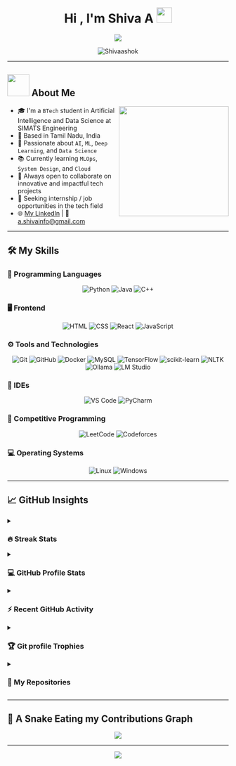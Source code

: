 <!-- README for https://github.com/Shivaashok -->

<h1 align="center">Hi , I'm Shiva A <img src="https://media.giphy.com/media/hvRJCLFzcasrR4ia7z/giphy.gif" width="35"></h1>
<p align="center">
  <a href="https://github.com/DenverCoder1/readme-typing-svg"><img src="https://readme-typing-svg.herokuapp.com?font=Time+New+Roman&color=%23C8BE25&size=25&center=true&vCenter=true&width=600&height=100&lines=AI+%2F+ML+Engineer;Software+Developer;BTech+AI+%26+Data+Science+Student;Passionate+about+Automation+and+Problem+Solving;Always+learning+new+things"></a>
</p>

<p align="center"> 
	<img src="https://komarev.com/ghpvc/?username=Shivaashok&label=Profile%20views&color=0047AB&style=plastic" alt="Shivaashok" /> 
</p>

---

## <picture><img src="https://github.com/7oSkaaa/7oSkaaa/blob/main/Images/about_me.gif?raw=true" width = 50px></picture> About Me

<picture> <img align="right" src="https://github.com/7oSkaaa/7oSkaaa/blob/main/Images/Right_Side.gif?raw=true" width = 250px></picture>

- 🎓 I'm a `BTech` student in Artificial Intelligence and Data Science at SIMATS Engineering
- 📍 Based in Tamil Nadu, India
- 🤖 Passionate about `AI`, `ML`, `Deep Learning`, and `Data Science`
- 📚 Currently learning `MLOps`, `System Design`, and `Cloud`
- 🧠 Always open to collaborate on innovative and impactful tech projects
- 💼 Seeking internship / job opportunities in the tech field
- 🌐 [My LinkedIn](https://www.linkedin.com/in/shiva-ai/) | 📧 a.shivainfo@gmail.com

---

## 🛠️ My Skills

### 🧠 Programming Languages
<p align="center">
  <img alt="Python" src="https://img.shields.io/badge/Python-%2314354C.svg?style=plastic&logo=python&logoColor=white" />
  <img alt="Java" src="https://img.shields.io/badge/Java-%23007396.svg?style=plastic&logo=java&logoColor=white" />
  <img alt="C++" src="https://img.shields.io/badge/C++-%2300599C.svg?style=plastic&logo=c%2B%2B&logoColor=white" />
</p>

### 🖥️ Frontend
<p align="center">
  <img alt="HTML" src="https://img.shields.io/badge/HTML5-%23E34F26.svg?style=plastic&logo=html5&logoColor=white" />
  <img alt="CSS" src="https://img.shields.io/badge/CSS-%231572B6.svg?style=plastic&logo=css3&logoColor=white" />
  <img alt="React" src="https://img.shields.io/badge/React-%2361DAFB.svg?style=plastic&logo=react&logoColor=black" />
  <img alt="JavaScript" src="https://img.shields.io/badge/JavaScript-%23F7DF1E.svg?style=plastic&logo=javascript&logoColor=black" />
</p>

### ⚙️ Tools and Technologies
<p align="center">
  <img alt="Git" src="https://img.shields.io/badge/Git-%23F05033.svg?style=plastic&logo=git&logoColor=white" />
  <img alt="GitHub" src="https://img.shields.io/badge/github-%23181717.svg?style=plastic&logo=github&logoColor=white" />
  <img alt="Docker" src="https://img.shields.io/badge/docker-%230db7ed.svg?&style=plastic&logo=docker&logoColor=white" />
  <img alt="MySQL" src="https://img.shields.io/badge/mysql-%234479A1.svg?&style=plastic&logo=mysql&logoColor=white" />
  <img alt="TensorFlow" src="https://img.shields.io/badge/TensorFlow-FE6F00.svg?style=plastic&logo=tensorflow&logoColor=white" />
  <img alt="scikit-learn" src="https://img.shields.io/badge/scikit--learn-%23F7931E.svg?style=plastic&logo=scikit-learn&logoColor=white" />
  <img alt="NLTK" src="https://img.shields.io/badge/NLTK-%233A8BBB.svg?style=plastic" />
  <img alt="Ollama" src="https://img.shields.io/badge/Ollama-000000.svg?style=plastic&logo=data:image/svg+xml;base64,..." />
  <img alt="LM Studio" src="https://img.shields.io/badge/LM%20Studio-%2332A852.svg?style=plastic" />
</p>

### 🧠 IDEs
<p align="center">
  <img alt="VS Code" src="https://img.shields.io/badge/Visual%20Studio%20Code-0078d7.svg?style=plastic&logo=visual-studio-code&logoColor=white" />
  <img alt="PyCharm" src="https://img.shields.io/badge/JetBrains-PyCharm-black?style=plastic&logo=jetbrains" />
</p>

### 🧮 Competitive Programming
<p align="center">
  <img alt="LeetCode" src="https://img.shields.io/badge/LeetCode-%23FFA116.svg?style=plastic&logo=leetcode&logoColor=black" />
  <img alt="Codeforces" src="https://img.shields.io/badge/codeforces-%231F8ACB.svg?style=plastic&logo=codeforces&logoColor=white" />
</p>

### 💻 Operating Systems
<p align="center">
  <img alt="Linux" src="https://img.shields.io/badge/Linux-FCC624?style=plastic&logo=linux&logoColor=black" />
  <img alt="Windows" src="https://img.shields.io/badge/Windows-0078D6?style=plastic&logo=windows&logoColor=white" />
</p>

---

## 📈 GitHub Insights

<details><summary><h3>🔥 Streak Stats</h3></summary>
<p align="center">
  <img src="https://github-readme-streak-stats.herokuapp.com/?user=Shivaashok&theme=tokyonight_duo" />
</p>
</details>

<details><summary><h3>💻 GitHub Profile Stats</h3></summary>
<p align="center">
  <img src="https://github-readme-stats.vercel.app/api?username=Shivaashok&show_icons=true&theme=tokyonight&count_private=true" height="200px" />
  <img src="https://github-readme-stats.vercel.app/api/top-langs/?username=Shivaashok&langs_count=10&layout=compact&theme=tokyonight" height="200px"/>
</p>
</details>

<details><summary><h3>⚡ Recent GitHub Activity</h3></summary>
<p align="center">
  <img src="https://github-readme-activity-graph.vercel.app/graph?username=Shivaashok&theme=github-dark" />
</p>
</details>

<details><summary><h3>🏆 Git profile Trophies</h3></summary>
<p align="center">
  <img src="https://github-profile-trophy.vercel.app/?username=Shivaashok&theme=tokyonight&column=4&margin-w=15&margin-h=15" />
</p>
</details>

<details><summary><h3>📂 My Repositories</h3></summary>
<p align="center">
  <a href="https://github.com/Shivaashok/DEV4">
    <img src="https://github-readme-stats.vercel.app/api/pin/?username=Shivaashok&repo=DEV4&theme=tokyonight" />
  </a>
  <a href="https://github.com/Shivaashok/flappy-bird-ai">
    <img src="https://github-readme-stats.vercel.app/api/pin/?username=Shivaashok&repo=flappy-bird-ai&theme=tokyonight" />
  </a>
  <a href="https://github.com/Shivaashok/Saveetha-ARMS-Extension">
    <img src="https://github-readme-stats.vercel.app/api/pin/?username=Shivaashok&repo=Saveetha-ARMS-Extension&theme=tokyonight" />
  </a>
</p>
</details>

---

## 🐍 A Snake Eating my Contributions Graph

<p align="center">
  <img src="https://github.com/user-attachments/assets/46786500-979d-4393-939d-0d21664a2572" />
</p>

---

<p align="center">
  <img src="https://quotes-github-readme.vercel.app/api?type=horizontal&theme=tokyonight&animation=grow_out_in&quoteCategory=programming">
</p>

